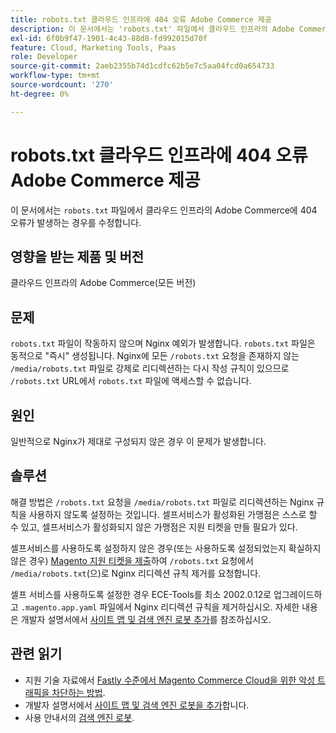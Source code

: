 ```yaml
---
title: robots.txt 클라우드 인프라에 404 오류 Adobe Commerce 제공
description: 이 문서에서는 'robots.txt' 파일에서 클라우드 인프라의 Adobe Commerce에 404 오류가 발생하는 경우에 대한 수정 사항을 제공합니다.
exl-id: 6f0b9f47-1901-4c43-88d8-fd992015d70f
feature: Cloud, Marketing Tools, Paas
role: Developer
source-git-commit: 2aeb2355b74d1cdfc62b5e7c5aa04fcd0a654733
workflow-type: tm+mt
source-wordcount: '270'
ht-degree: 0%

---
```


# robots.txt 클라우드 인프라에 404 오류 Adobe Commerce 제공

이 문서에서는 `robots.txt` 파일에서 클라우드 인프라의 Adobe Commerce에 404 오류가 발생하는 경우를 수정합니다.

## 영향을 받는 제품 및 버전

클라우드 인프라의 Adobe Commerce(모든 버전)

## 문제

`robots.txt` 파일이 작동하지 않으며 Nginx 예외가 발생합니다. `robots.txt` 파일은 동적으로 &quot;즉시&quot; 생성됩니다. Nginx에 모든 `/robots.txt` 요청을 존재하지 않는 `/media/robots.txt` 파일로 강제로 리디렉션하는 다시 작성 규칙이 있으므로 `/robots.txt` URL에서 `robots.txt` 파일에 액세스할 수 없습니다.

## 원인

일반적으로 Nginx가 제대로 구성되지 않은 경우 이 문제가 발생합니다.

## 솔루션

해결 방법은 `/robots.txt` 요청을 `/media/robots.txt` 파일로 리디렉션하는 Nginx 규칙을 사용하지 않도록 설정하는 것입니다. 셀프서비스가 활성화된 가맹점은 스스로 할 수 있고, 셀프서비스가 활성화되지 않은 가맹점은 지원 티켓을 만들 필요가 있다.

셀프서비스를 사용하도록 설정하지 않은 경우(또는 사용하도록 설정되었는지 확실하지 않은 경우) [Magento 지원 티켓을 제출](/help/help-center-guide/help-center/magento-help-center-user-guide.md#submit-ticket)하여 `/robots.txt` 요청에서 `/media/robots.txt`(으)로 Nginx 리디렉션 규칙 제거를 요청합니다.

셀프 서비스를 사용하도록 설정한 경우 ECE-Tools를 최소 2002.0.12로 업그레이드하고 `.magento.app.yaml` 파일에서 Nginx 리디렉션 규칙을 제거하십시오. 자세한 내용은 개발자 설명서에서 [사이트 맵 및 검색 엔진 로봇 추가](https://experienceleague.adobe.com/docs/commerce-cloud-service/user-guide/configure-store/robots-sitemap.html)를 참조하십시오.

## 관련 읽기

* 지원 기술 자료에서 [Fastly 수준에서 Magento Commerce Cloud을 위한 악성 트래픽을 차단하는 방법](/help/how-to/general/block-malicious-traffic-for-magento-commerce-on-fastly-level.md).
* 개발자 설명서에서 [사이트 맵 및 검색 엔진 로봇을 추가](https://experienceleague.adobe.com/en/docs/commerce-cloud-service/user-guide/configure-store/robots-sitemap)합니다.
* 사용 안내서의 [검색 엔진 로봇](https://experienceleague.adobe.com/docs/commerce-admin/marketing/seo/seo-overview.html#search-engine-robots).
